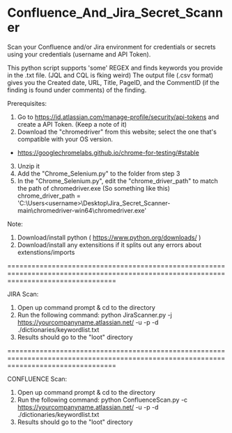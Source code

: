 # Confluence_And_Jira_Secret_Scanner
Scan your Confluence and/or Jira environment for credentials or secrets using your credentials (username and API Token).

This python script supports 'some' REGEX and finds keywords you provide in the .txt file. (JQL and CQL is fking weird)
The output file (.csv format) gives you the Created date, URL, Title, PageID, and the CommentID (if the finding is found under comments) of the finding.

Prerequisites:
1. Go to https://id.atlassian.com/manage-profile/security/api-tokens and create a API Token. (Keep a note of it)
2. Download the "chromedriver" from this website; select the one that's compatible with your OS version.
- https://googlechromelabs.github.io/chrome-for-testing/#stable
3. Unzip it
3. Add the "Chrome_Selenium.py" to the folder from step 3
4. In the "Chrome_Selenium.py", edit the "chrome_driver_path" to match the path of chromedriver.exe
(So something like this)
chrome_driver_path = 'C:\Users\<username>\Desktop\Jira_Secret_Scanner-main\chromedriver-win64\chromedriver.exe'

Note:
1. Download/install python ( https://www.python.org/downloads/ )
2. Download/install any extensitions if it splits out any errors about extenstions/imports

=======================================================================================================================================

JIRA Scan:
1. Open up command prompt & cd to the directory
2. Run the following command:
python JiraScanner.py -j <https://yourcompanyname.atlassian.net/> -u <username or email> -p <Your API Token> -d ./dictionaries/keywordlist.txt
3. Results should go to the "loot" directory

=======================================================================================================================================

CONFLUENCE Scan:
1. Open up command prompt & cd to the directory
2. Run the following command:
python ConfluenceScan.py -c <https://yourcompanyname.atlassian.net/> -u <username or email> -p <Your API Token> -d ./dictionaries/keywordlist.txt
3. Results should go to the "loot" directory
